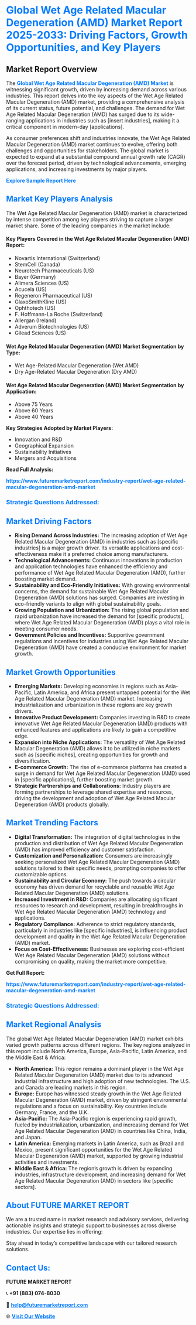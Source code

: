 <h1 style="color: #007BFF;">Global Wet Age Related Macular Degeneration (AMD) Market Report 2025-2033: Driving Factors, Growth Opportunities, and Key Players</h1>

<section id="overview">
<h2>Market Report Overview</h2>
<p>The <a href="https://www.futuremarketreport.com/industry-report/wet-age-related-macular-degeneration-amd-market" style="color: #007BFF; text-decoration: none;"><strong>Global Wet Age Related Macular Degeneration (AMD) Market</strong></a> is witnessing significant growth, driven by increasing demand across various industries. This report delves into the key aspects of the Wet Age Related Macular Degeneration (AMD) market, providing a comprehensive analysis of its current status, future potential, and challenges. The demand for Wet Age Related Macular Degeneration (AMD) has surged due to its wide-ranging applications in industries such as [insert industries], making it a critical component in modern-day [applications].</p>
<p>As consumer preferences shift and industries innovate, the Wet Age Related Macular Degeneration (AMD) market continues to evolve, offering both challenges and opportunities for stakeholders. The global market is expected to expand at a substantial compound annual growth rate (CAGR) over the forecast period, driven by technological advancements, emerging applications, and increasing investments by major players.</p>
</section>

<section id="overview">
<p><a href="https://www.futuremarketreport.com/request-sample/reportId=82842" style="color: #007BFF; text-decoration: none;"><strong>Explore Sample Report Here</strong></a></p>
</section>

<section id="key-players">
<h2 style="color: #007BFF;">Market Key Players Analysis</h2>
<p>The Wet Age Related Macular Degeneration (AMD) market is characterized by intense competition among key players striving to capture a larger market share. Some of the leading companies in the market include:</p>
<h4>Key Players Covered in the Wet Age Related Macular Degeneration (AMD) Report:</h4>
<ul><li>Novartis International (Switzerland)</li><li>StemCell (Canada)</li><li>Neurotech Pharmaceuticals (US)</li><li>Bayer (Germany)</li><li>Alimera Sciences (US)</li><li>Acucela (US)</li><li>Regeneron Pharmaceutical (US)</li><li>GlaxoSmithKline (US)</li><li>Ophthotech (US)</li><li>F. Hoffmann-La Roche (Switzerland)</li><li>Allergan (Ireland)</li><li>Adverum Biotechnologies (US)</li><li>Gilead Sciences (US)</li></ul>
<h4>Wet Age Related Macular Degeneration (AMD) Market Segmentation by Type:</h4>
<ul><li>Wet Age-Related Macular Degeneration (Wet AMD)</li><li>Dry Age-Related Macular Degeneration (Dry AMD)</li></ul>

<h4>Wet Age Related Macular Degeneration (AMD) Market Segmentation by Application:</h4>
<ul><li>Above 75 Years</li><li>Above 60 Years</li><li>Above 40 Years</li></ul>
<p><strong>Key Strategies Adopted by Market Players:</strong></p>
<ul>
<li>Innovation and R&D</li>
<li>Geographical Expansion</li>
<li>Sustainability Initiatives</li>
<li>Mergers and Acquisitions</li>
</ul>
</section>

<section>
<p><strong>Read Full Analysis: </strong></p><a href="https://www.futuremarketreport.com/industry-report/wet-age-related-macular-degeneration-amd-market" style="color: #007BFF; text-decoration: none;"><strong>https://www.futuremarketreport.com/industry-report/wet-age-related-macular-degeneration-amd-market</strong></a>
<h3 style="color: #007BFF;">Strategic Questions Addressed:</h3>
</section>

<section id="driving-factors">
<h2 style="color: #007BFF;">Market Driving Factors</h2>
<ul>
<li><strong>Rising Demand Across Industries:</strong> The increasing adoption of Wet Age Related Macular Degeneration (AMD) in industries such as [specific industries] is a major growth driver. Its versatile applications and cost-effectiveness make it a preferred choice among manufacturers.</li>
<li><strong>Technological Advancements:</strong> Continuous innovations in production and application technologies have enhanced the efficiency and performance of Wet Age Related Macular Degeneration (AMD), further boosting market demand.</li>
<li><strong>Sustainability and Eco-Friendly Initiatives:</strong> With growing environmental concerns, the demand for sustainable Wet Age Related Macular Degeneration (AMD) solutions has surged. Companies are investing in eco-friendly variants to align with global sustainability goals.</li>
<li><strong>Growing Population and Urbanization:</strong> The rising global population and rapid urbanization have increased the demand for [specific products], where Wet Age Related Macular Degeneration (AMD) plays a vital role in meeting consumer needs.</li>
<li><strong>Government Policies and Incentives:</strong> Supportive government regulations and incentives for industries using Wet Age Related Macular Degeneration (AMD) have created a conducive environment for market growth.</li>
</ul>
</section>

<section id="growth-opportunities">
<h2 style="color: #007BFF;">Market Growth Opportunities</h2>
<ul>
<li><strong>Emerging Markets:</strong> Developing economies in regions such as Asia-Pacific, Latin America, and Africa present untapped potential for the Wet Age Related Macular Degeneration (AMD) market. Increasing industrialization and urbanization in these regions are key growth drivers.</li>
<li><strong>Innovative Product Development:</strong> Companies investing in R&D to create innovative Wet Age Related Macular Degeneration (AMD) products with enhanced features and applications are likely to gain a competitive edge.</li>
<li><strong>Expansion into Niche Applications:</strong> The versatility of Wet Age Related Macular Degeneration (AMD) allows it to be utilized in niche markets such as [specific niches], creating opportunities for growth and diversification.</li>
<li><strong>E-commerce Growth:</strong> The rise of e-commerce platforms has created a surge in demand for Wet Age Related Macular Degeneration (AMD) used in [specific applications], further boosting market growth.</li>
<li><strong>Strategic Partnerships and Collaborations:</strong> Industry players are forming partnerships to leverage shared expertise and resources, driving the development and adoption of Wet Age Related Macular Degeneration (AMD) products globally.</li>
</ul>
</section>

<section id="trending-factors">
<h2 style="color: #007BFF;">Market Trending Factors</h2>
<ul>
<li><strong>Digital Transformation:</strong> The integration of digital technologies in the production and distribution of Wet Age Related Macular Degeneration (AMD) has improved efficiency and customer satisfaction.</li>
<li><strong>Customization and Personalization:</strong> Consumers are increasingly seeking personalized Wet Age Related Macular Degeneration (AMD) solutions tailored to their specific needs, prompting companies to offer customizable options.</li>
<li><strong>Sustainability and Circular Economy:</strong> The push towards a circular economy has driven demand for recyclable and reusable Wet Age Related Macular Degeneration (AMD) solutions.</li>
<li><strong>Increased Investment in R&D:</strong> Companies are allocating significant resources to research and development, resulting in breakthroughs in Wet Age Related Macular Degeneration (AMD) technology and applications.</li>
<li><strong>Regulatory Compliance:</strong> Adherence to strict regulatory standards, particularly in industries like [specific industries], is influencing product development and quality in the Wet Age Related Macular Degeneration (AMD) market.</li>
<li><strong>Focus on Cost-Effectiveness:</strong> Businesses are exploring cost-efficient Wet Age Related Macular Degeneration (AMD) solutions without compromising on quality, making the market more competitive.</li>
</ul>
</section>

<section>
<p><strong>Get Full Report: </strong></p><a href="https://www.futuremarketreport.com/industry-report/wet-age-related-macular-degeneration-amd-market" style="color: #007BFF; text-decoration: none;"><strong>https://www.futuremarketreport.com/industry-report/wet-age-related-macular-degeneration-amd-market</strong></a>
<h3 style="color: #007BFF;">Strategic Questions Addressed:</h3>
</section>


<section id="regional-analysis">
<h2 style="color: #007BFF;">Market Regional Analysis</h2>
<p>The global Wet Age Related Macular Degeneration (AMD) market exhibits varied growth patterns across different regions. The key regions analyzed in this report include North America, Europe, Asia-Pacific, Latin America, and the Middle East & Africa:</p>
<ul>
<li><strong>North America:</strong> This region remains a dominant player in the Wet Age Related Macular Degeneration (AMD) market due to its advanced industrial infrastructure and high adoption of new technologies. The U.S. and Canada are leading markets in this region.</li>
<li><strong>Europe:</strong> Europe has witnessed steady growth in the Wet Age Related Macular Degeneration (AMD) market, driven by stringent environmental regulations and a focus on sustainability. Key countries include Germany, France, and the U.K.</li>
<li><strong>Asia-Pacific:</strong> The Asia-Pacific region is experiencing rapid growth, fueled by industrialization, urbanization, and increasing demand for Wet Age Related Macular Degeneration (AMD) in countries like China, India, and Japan.</li>
<li><strong>Latin America:</strong> Emerging markets in Latin America, such as Brazil and Mexico, present significant opportunities for the Wet Age Related Macular Degeneration (AMD) market, supported by growing industrial activities and investments.</li>
<li><strong>Middle East & Africa:</strong> The region’s growth is driven by expanding industries, infrastructure development, and increasing demand for Wet Age Related Macular Degeneration (AMD) in sectors like [specific sectors].</li>
</ul>
</section>

<footer>
<h2 style="color: #007BFF;">About FUTURE MARKET REPORT</h2>
<p>We are a trusted name in market research and advisory services, delivering actionable insights and strategic support to businesses across diverse industries. Our expertise lies in offering:</p>

<p>Stay ahead in today’s competitive landscape with our tailored research solutions.</p>

<h2 style="color: #007BFF;">Contact Us:</h2>
<p><strong>FUTURE MARKET REPORT</strong></p>
<p>📞 <strong>+91 (883) 074-8030</strong></p>
<p>📧 <strong><a href="mailto:help@futuremarketreport.com" style="color: #007BFF;">help@futuremarketreport.com</a></strong></p>
<p>🌐 <strong><a href="https://www.futuremarketreport.com/" style="color: #007BFF;">Visit Our Website</a></strong></p>
</footer>